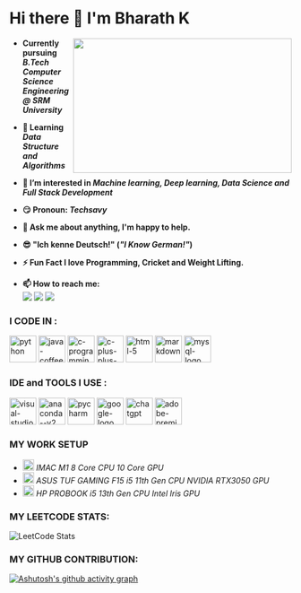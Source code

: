 # Hi there 👋  I'm **Bharath K** 
<img align="right" width="390" height="240" src="https://raw.githubusercontent.com/devkumar326/devkumar326/master/me_1.gif">

- **Currently pursuing *B.Tech Computer Science Engineering @ SRM University***

- **🌱 Learning *Data Structure and Algorithms***
- **👀 I’m interested in *Machine learning, Deep learning, Data Science and Full Stack Development***

- **😏 Pronoun: *Techsavy***

- **💬 Ask me about anything, I'm happy to help.**
- **😎 "Ich kenne Deutsch!" (*"I Know German!"*)**
- **⚡ Fun Fact I love Programming, Cricket and Weight Lifting.**
- **📫 How to reach me:**
  <br /> [<img src= "https://img.shields.io/badge/LinkedIn-0077B5?style=for-the-badge&logo=linkedin&logoColor=white" />](https://www.linkedin.com/in/bharathk0611/)        [<img src= "https://img.shields.io/badge/Instagram-E4405F?style=for-the-badge&logo=instagram&logoColor=white" />](https://www.instagram.com/bhrthx__/)     [<img src= "https://img.shields.io/badge/Twitter-1DA1F2?style=for-the-badge&logo=twitter&logoColor=white" />](https://twitter.com/Bhrthx__)

### **I CODE IN :**

 <img width="48" height="48" src="https://img.icons8.com/fluency/48/python.png" alt="python"/> <img width="48" height="48" src="https://img.icons8.com/color/48/java-coffee-cup-logo--v1.png" alt="java-coffee-cup-logo--v1"/> <img width="48" height="48" src="https://img.icons8.com/fluency/48/c-programming.png" alt="c-programming"/> <img width="48" height="48" src="https://img.icons8.com/fluency/48/c-plus-plus-logo.png" alt="c-plus-plus-logo"/> <img width="48" height="48" src="https://img.icons8.com/fluency/48/html-5.png" alt="html-5"/> <img width="48" height="48" src="https://img.icons8.com/material/24/FFFFFF/markdown.png" alt="markdown"/> <img width="48" height="48" src="https://img.icons8.com/fluency/48/mysql-logo.png" alt="mysql-logo"/>

### **IDE and TOOLS I USE :**
<img width="48" height="48" src="https://img.icons8.com/color/48/visual-studio-code-2019.png" alt="visual-studio-code-2019"/> <img width="48" height="48" src="https://img.icons8.com/fluency/48/anaconda--v2.png" alt="anaconda--v2"/> <img width="48" height="48" src="https://img.icons8.com/color/48/pycharm.png" alt="pycharm"/> <img width="48" height="48" src="https://img.icons8.com/color/48/google-logo.png" alt="google-logo"/> <img width="48" height="48" src="https://img.icons8.com/ios-glyphs/30/FFFFFF/chatgpt.png" alt="chatgpt"/> <img width="48" height="48" src="https://img.icons8.com/color/48/adobe-premiere-pro--v1.png" alt="adobe-premiere-pro--v1"/>

### **MY WORK SETUP**
- <img width="20" height="20" src="https://img.icons8.com/ios-filled/20/mac-os.png" alt="mac-os"/>   *IMAC M1 8 Core CPU 10 Core GPU*
- <img width="20" height="20" src="https://img.icons8.com/color/48/windows-10.png" alt="windows-10"/>   *ASUS TUF GAMING F15 i5 11th Gen CPU NVIDIA RTX3050 GPU*
- <img width="20" height="20" src="https://img.icons8.com/color/48/windows-10.png" alt="windows-10"/>  *HP PROBOOK i5 13th Gen CPU Intel Iris GPU*

### MY LEETCODE STATS:
![LeetCode Stats](https://leetcard.jacoblin.cool/bk2509?theme=dark&font=Carme&ext=contest)

### MY GITHUB CONTRIBUTION:
[![Ashutosh's github activity graph](https://github-readme-activity-graph.vercel.app/graph?username=BharathK05&bg_color=000000&color=ffffff&line=44ff00&point=ffffff&area=true&hide_border=true)](https://github.com/ashutosh00710/github-readme-activity-graph)
